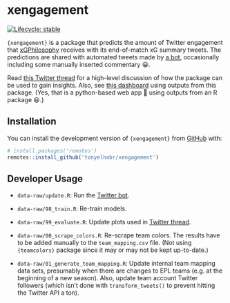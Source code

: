 
<!-- README.md is generated from README.Rmd. Please edit that file -->

# xengagement

<!-- badges: start -->

[![Lifecycle:
stable](https://img.shields.io/badge/lifecycle-stable-green.svg?style=flat-square)](https://lifecycle.r-lib.org/articles/stages.html#stable)

<!-- badges: end -->

`{xengagement}` is a package that predicts the amount of Twitter
engagement that [xGPhilosophy](https://twitter.com/xGPhilosophy)
receives with its end-of-match xG summary tweets. The predictions are
shared with automated tweets made by [a
bot](https://twitter.com/punditratio), occasionally including some
manually inserted commentary :grinning:.

Read [this Twitter
thread](https://twitter.com/TonyElHabr/status/1373277253572960258?s=20)
for a high-level discussion of how the package can be used to gain
insights. Also, see [this dashboard](https://xengagement.herokuapp.com/)
using outputs from this package. (Yes, that is a python-based web app
:snake: using outputs from an R package :laughing:.)

## Installation

You can install the development version of `{xengagement}` from
[GitHub](https://github.com/) with:

``` r
# install.packages('remotes')
remotes::install_github('tonyelhabr/xengagement')
```

## Developer Usage

-   `data-raw/update.R`: Run the [Twitter
    bot](https://twitter.com/punditratio).

-   `data-raw/98_train.R`: Re-train models.

-   `data-raw/99_evaluate.R`: Update plots used in [Twitter
    thread](https://twitter.com/TonyElHabr/status/1373277253572960258?s=20).

-   `data-raw/00_scrape_colors.R`: Re-scrape team colors. The results
    have to be added manually to the `team_mapping.csv` file. (Not using
    `{teamcolors}` package since it may or may not be kept up-to-date.)

-   `data-raw/01_generate_team_mapping.R`: Update internal team mapping
    data sets, presumably when there are changes to EPL teams (e.g. at
    the beginning of a new season). Also, update team account Twitter
    followers (which isn’t done with `transform_tweets()` to prevent
    hitting the Twitter API a ton).
